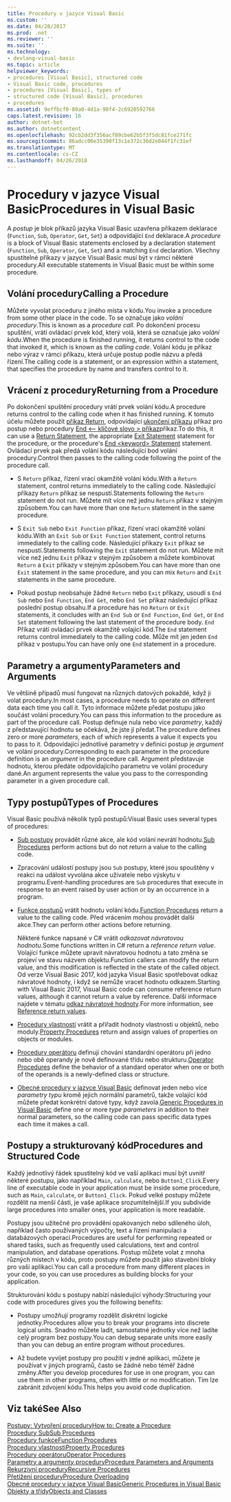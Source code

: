 ```yaml
---
title: Procedury v jazyce Visual Basic
ms.custom: ''
ms.date: 04/28/2017
ms.prod: .net
ms.reviewer: ''
ms.suite: ''
ms.technology:
- devlang-visual-basic
ms.topic: article
helpviewer_keywords:
- procedures [Visual Basic], structured code
- Visual Basic code, procedures
- procedures [Visual Basic], types of
- structured code [Visual Basic], procedures
- procedures
ms.assetid: 9effbcf0-80a0-4d1a-98f4-2c6920592766
caps.latest.revision: 16
author: dotnet-bot
ms.author: dotnetcontent
ms.openlocfilehash: 92cb2dd3f356acf89cbe62b5f3f5dc81fce271fc
ms.sourcegitcommit: 86adcc06e35390f13c1e372c36d2e044f1fc31ef
ms.translationtype: MT
ms.contentlocale: cs-CZ
ms.lasthandoff: 04/26/2018
---
```

# <a name="procedures-in-visual-basic"></a><span data-ttu-id="b0a3d-102">Procedury v jazyce Visual Basic</span><span class="sxs-lookup"><span data-stu-id="b0a3d-102">Procedures in Visual Basic</span></span>
<span data-ttu-id="b0a3d-103">A *postup* je blok příkazů jazyka Visual Basic uzavřena příkazem deklarace (`Function`, `Sub`, `Operator`, `Get`, `Set`) a odpovídající `End` deklarace.</span><span class="sxs-lookup"><span data-stu-id="b0a3d-103">A *procedure* is a block of Visual Basic statements enclosed by a declaration statement (`Function`, `Sub`, `Operator`, `Get`, `Set`) and a matching `End` declaration.</span></span> <span data-ttu-id="b0a3d-104">Všechny spustitelné příkazy v jazyce Visual Basic musí být v rámci některé procedury.</span><span class="sxs-lookup"><span data-stu-id="b0a3d-104">All executable statements in Visual Basic must be within some procedure.</span></span>  
  
## <a name="calling-a-procedure"></a><span data-ttu-id="b0a3d-105">Volání procedury</span><span class="sxs-lookup"><span data-stu-id="b0a3d-105">Calling a Procedure</span></span>  
 <span data-ttu-id="b0a3d-106">Můžete vyvolat proceduru z jiného místa v kódu.</span><span class="sxs-lookup"><span data-stu-id="b0a3d-106">You invoke a procedure from some other place in the code.</span></span> <span data-ttu-id="b0a3d-107">To se označuje jako *volání procedury*.</span><span class="sxs-lookup"><span data-stu-id="b0a3d-107">This is known as a *procedure call*.</span></span> <span data-ttu-id="b0a3d-108">Po dokončení procesu spuštění, vrátí ovládací prvek kód, který volá, která se označuje jako *volání kódu*.</span><span class="sxs-lookup"><span data-stu-id="b0a3d-108">When the procedure is finished running, it returns control to the code that invoked it, which is known as the *calling code*.</span></span> <span data-ttu-id="b0a3d-109">Volání kódu je příkaz nebo výraz v rámci příkazu, která určuje postup podle názvu a předá řízení.</span><span class="sxs-lookup"><span data-stu-id="b0a3d-109">The calling code is a statement, or an expression within a statement, that specifies the procedure by name and transfers control to it.</span></span>  
  
## <a name="returning-from-a-procedure"></a><span data-ttu-id="b0a3d-110">Vrácení z procedury</span><span class="sxs-lookup"><span data-stu-id="b0a3d-110">Returning from a Procedure</span></span>  
 <span data-ttu-id="b0a3d-111">Po dokončení spuštění procedury vrátí prvek volání kódu.</span><span class="sxs-lookup"><span data-stu-id="b0a3d-111">A procedure returns control to the calling code when it has finished running.</span></span> <span data-ttu-id="b0a3d-112">K tomuto účelu můžete použít [příkaz Return](../../../../visual-basic/language-reference/statements/return-statement.md), odpovídající [ukončení příkazu](../../../../visual-basic/language-reference/statements/exit-statement.md) příkaz pro postup nebo procedury [End \<– klíčové slovo > příkaz](../../../../visual-basic/language-reference/statements/end-keyword-statement.md)příkaz.</span><span class="sxs-lookup"><span data-stu-id="b0a3d-112">To do this, it can use a [Return Statement](../../../../visual-basic/language-reference/statements/return-statement.md), the appropriate [Exit Statement](../../../../visual-basic/language-reference/statements/exit-statement.md) statement for the procedure, or the procedure's [End \<keyword> Statement](../../../../visual-basic/language-reference/statements/end-keyword-statement.md) statement.</span></span> <span data-ttu-id="b0a3d-113">Ovládací prvek pak předá volání kódu následující bod volání procedury.</span><span class="sxs-lookup"><span data-stu-id="b0a3d-113">Control then passes to the calling code following the point of the procedure call.</span></span>  
  
-   <span data-ttu-id="b0a3d-114">S `Return` příkaz, řízení vrací okamžitě volání kódu.</span><span class="sxs-lookup"><span data-stu-id="b0a3d-114">With a `Return` statement, control returns immediately to the calling code.</span></span> <span data-ttu-id="b0a3d-115">Následující příkazy `Return` příkaz se nespustí.</span><span class="sxs-lookup"><span data-stu-id="b0a3d-115">Statements following the `Return` statement do not run.</span></span> <span data-ttu-id="b0a3d-116">Můžete mít více než jednu `Return` příkaz v stejným způsobem.</span><span class="sxs-lookup"><span data-stu-id="b0a3d-116">You can have more than one `Return` statement in the same procedure.</span></span>  
  
-   <span data-ttu-id="b0a3d-117">S `Exit Sub` nebo `Exit Function` příkaz, řízení vrací okamžitě volání kódu.</span><span class="sxs-lookup"><span data-stu-id="b0a3d-117">With an `Exit Sub` or `Exit Function` statement, control returns immediately to the calling code.</span></span> <span data-ttu-id="b0a3d-118">Následující příkazy `Exit` příkaz se nespustí.</span><span class="sxs-lookup"><span data-stu-id="b0a3d-118">Statements following the `Exit` statement do not run.</span></span> <span data-ttu-id="b0a3d-119">Můžete mít více než jednu `Exit` příkaz v stejným způsobem a můžete kombinovat `Return` a `Exit` příkazy v stejným způsobem.</span><span class="sxs-lookup"><span data-stu-id="b0a3d-119">You can have more than one `Exit` statement in the same procedure, and you can mix `Return` and `Exit` statements in the same procedure.</span></span>  
  
-   <span data-ttu-id="b0a3d-120">Pokud postup neobsahuje žádné `Return` nebo `Exit` příkazy, usoudí s `End Sub` nebo `End Function`, `End Get`, nebo `End Set` příkaz následující příkaz poslední postup obsahu.</span><span class="sxs-lookup"><span data-stu-id="b0a3d-120">If a procedure has no `Return` or `Exit` statements, it concludes with an `End Sub` or `End Function`, `End Get`, or `End Set` statement following the last statement of the procedure body.</span></span> <span data-ttu-id="b0a3d-121">`End` Příkaz vrátí ovládací prvek okamžitě volající kód.</span><span class="sxs-lookup"><span data-stu-id="b0a3d-121">The `End` statement returns control immediately to the calling code.</span></span> <span data-ttu-id="b0a3d-122">Může mít jen jeden `End` příkaz v postupu.</span><span class="sxs-lookup"><span data-stu-id="b0a3d-122">You can have only one `End` statement in a procedure.</span></span>  
  
## <a name="parameters-and-arguments"></a><span data-ttu-id="b0a3d-123">Parametry a argumenty</span><span class="sxs-lookup"><span data-stu-id="b0a3d-123">Parameters and Arguments</span></span>  
 <span data-ttu-id="b0a3d-124">Ve většině případů musí fungovat na různých datových pokaždé, když ji volat procedury.</span><span class="sxs-lookup"><span data-stu-id="b0a3d-124">In most cases, a procedure needs to operate on different data each time you call it.</span></span> <span data-ttu-id="b0a3d-125">Tyto informace můžete předat postupu jako součást volání procedury.</span><span class="sxs-lookup"><span data-stu-id="b0a3d-125">You can pass this information to the procedure as part of the procedure call.</span></span> <span data-ttu-id="b0a3d-126">Postup definuje nula nebo více *parametry*, každý z představující hodnotu se očekává, že jste jí předat.</span><span class="sxs-lookup"><span data-stu-id="b0a3d-126">The procedure defines zero or more *parameters*, each of which represents a value it expects you to pass to it.</span></span> <span data-ttu-id="b0a3d-127">Odpovídající jednotlivé parametry v definici postup je *argument* ve volání procedury.</span><span class="sxs-lookup"><span data-stu-id="b0a3d-127">Corresponding to each parameter in the procedure definition is an *argument* in the procedure call.</span></span> <span data-ttu-id="b0a3d-128">Argument představuje hodnotu, kterou předáte odpovídajícího parametru ve volání procedury dané.</span><span class="sxs-lookup"><span data-stu-id="b0a3d-128">An argument represents the value you pass to the corresponding parameter in a given procedure call.</span></span>  
  
## <a name="types-of-procedures"></a><span data-ttu-id="b0a3d-129">Typy postupů</span><span class="sxs-lookup"><span data-stu-id="b0a3d-129">Types of Procedures</span></span>  
 <span data-ttu-id="b0a3d-130">Visual Basic používá několik typů postupů:</span><span class="sxs-lookup"><span data-stu-id="b0a3d-130">Visual Basic uses several types of procedures:</span></span>  
  
-   <span data-ttu-id="b0a3d-131">[Sub postupy](./sub-procedures.md) provádět různé akce, ale kód volání nevrátí hodnotu.</span><span class="sxs-lookup"><span data-stu-id="b0a3d-131">[Sub Procedures](./sub-procedures.md) perform actions but do not return a value to the calling code.</span></span>  
  
-   <span data-ttu-id="b0a3d-132">Zpracování událostí postupy jsou `Sub` postupy, které jsou spouštěny v reakci na událost vyvolána akce uživatele nebo výskytu v programu.</span><span class="sxs-lookup"><span data-stu-id="b0a3d-132">Event-handling procedures are `Sub` procedures that execute in response to an event raised by user action or by an occurrence in a program.</span></span>  
  
-   <span data-ttu-id="b0a3d-133">[Funkce postupů](./function-procedures.md) vrátit hodnotu volání kódu.</span><span class="sxs-lookup"><span data-stu-id="b0a3d-133">[Function Procedures](./function-procedures.md) return a value to the calling code.</span></span> <span data-ttu-id="b0a3d-134">Před vrácením mohou provádět další akce.</span><span class="sxs-lookup"><span data-stu-id="b0a3d-134">They can perform other actions before returning.</span></span>

    <span data-ttu-id="b0a3d-135">Některé funkce napsané v C# vrátit *odkazovat návratovou hodnotu*.</span><span class="sxs-lookup"><span data-stu-id="b0a3d-135">Some functions written in C# return a *reference return value*.</span></span> <span data-ttu-id="b0a3d-136">Volající funkce můžete upravit návratovou hodnotu a tato změna se projeví ve stavu názvem objektu.</span><span class="sxs-lookup"><span data-stu-id="b0a3d-136">Function callers can modify the return value, and this modification is reflected in the state of the called object.</span></span> <span data-ttu-id="b0a3d-137">Od verze Visual Basic 2017, kód jazyka Visual Basic spotřebovat odkaz návratové hodnoty, i když se nemůže vracet hodnotu odkazem.</span><span class="sxs-lookup"><span data-stu-id="b0a3d-137">Starting with Visual Basic 2017, Visual Basic code can consume reference return values, although it cannot return a value by reference.</span></span> <span data-ttu-id="b0a3d-138">Další informace najdete v tématu [odkaz návratové hodnoty](ref-return-values.md).</span><span class="sxs-lookup"><span data-stu-id="b0a3d-138">For more information, see [Reference return values](ref-return-values.md).</span></span>
  
-   <span data-ttu-id="b0a3d-139">[Procedury vlastností](./property-procedures.md) vrátit a přiřadit hodnoty vlastnosti u objektů, nebo moduly.</span><span class="sxs-lookup"><span data-stu-id="b0a3d-139">[Property Procedures](./property-procedures.md) return and assign values of properties on objects or modules.</span></span>  
  
-   <span data-ttu-id="b0a3d-140">[Procedury operátoru](./operator-procedures.md) definují chování standardní operátoru při jedno nebo obě operandy je nově definované třídu nebo strukturu.</span><span class="sxs-lookup"><span data-stu-id="b0a3d-140">[Operator Procedures](./operator-procedures.md) define the behavior of a standard operator when one or both of the operands is a newly-defined class or structure.</span></span>  
  
-   <span data-ttu-id="b0a3d-141">[Obecné procedury v jazyce Visual Basic](../../../../visual-basic/programming-guide/language-features/data-types/generic-procedures.md) definovat jeden nebo více *parametry typu* kromě jejich normální parametrů, takže volající kód můžete předat konkrétní datové typy, když zavolá.</span><span class="sxs-lookup"><span data-stu-id="b0a3d-141">[Generic Procedures in Visual Basic](../../../../visual-basic/programming-guide/language-features/data-types/generic-procedures.md) define one or more *type parameters* in addition to their normal parameters, so the calling code can pass specific data types each time it makes a call.</span></span>  
  
## <a name="procedures-and-structured-code"></a><span data-ttu-id="b0a3d-142">Postupy a strukturovaný kód</span><span class="sxs-lookup"><span data-stu-id="b0a3d-142">Procedures and Structured Code</span></span>  
 <span data-ttu-id="b0a3d-143">Každý jednotlivý řádek spustitelný kód ve vaší aplikaci musí být uvnitř některé postupu, jako například `Main`, `calculate`, nebo `Button1_Click`.</span><span class="sxs-lookup"><span data-stu-id="b0a3d-143">Every line of executable code in your application must be inside some procedure, such as `Main`, `calculate`, or `Button1_Click`.</span></span> <span data-ttu-id="b0a3d-144">Pokud velké postupy můžete rozdělit na menší části, je vaše aplikace srozumitelnější.</span><span class="sxs-lookup"><span data-stu-id="b0a3d-144">If you subdivide large procedures into smaller ones, your application is more readable.</span></span>  
  
 <span data-ttu-id="b0a3d-145">Postupy jsou užitečné pro provádění opakovaných nebo sdíleného úloh, například často používaných výpočty, text a řízení manipulaci a databázových operací.</span><span class="sxs-lookup"><span data-stu-id="b0a3d-145">Procedures are useful for performing repeated or shared tasks, such as frequently used calculations, text and control manipulation, and database operations.</span></span> <span data-ttu-id="b0a3d-146">Postup můžete volat z mnoha různých místech v kódu, proto postupy můžete použít jako stavební bloky pro vaši aplikaci.</span><span class="sxs-lookup"><span data-stu-id="b0a3d-146">You can call a procedure from many different places in your code, so you can use procedures as building blocks for your application.</span></span>  
  
 <span data-ttu-id="b0a3d-147">Strukturování kódu s postupy nabízí následující výhody:</span><span class="sxs-lookup"><span data-stu-id="b0a3d-147">Structuring your code with procedures gives you the following benefits:</span></span>  
  
-   <span data-ttu-id="b0a3d-148">Postupy umožňují programy rozdělit diskrétní logické jednotky.</span><span class="sxs-lookup"><span data-stu-id="b0a3d-148">Procedures allow you to break your programs into discrete logical units.</span></span> <span data-ttu-id="b0a3d-149">Snadno můžete ladit, samostatné jednotky více než ladíte celý program bez postupy.</span><span class="sxs-lookup"><span data-stu-id="b0a3d-149">You can debug separate units more easily than you can debug an entire program without procedures.</span></span>  
  
-   <span data-ttu-id="b0a3d-150">Až budete vyvíjet postupy pro použití v jedné aplikaci, můžete je používat v jiných programů, často se žádné nebo téměř žádné změny.</span><span class="sxs-lookup"><span data-stu-id="b0a3d-150">After you develop procedures for use in one program, you can use them in other programs, often with little or no modification.</span></span> <span data-ttu-id="b0a3d-151">Tím lze zabránit zdvojení kódu.</span><span class="sxs-lookup"><span data-stu-id="b0a3d-151">This helps you avoid code duplication.</span></span>  
  
## <a name="see-also"></a><span data-ttu-id="b0a3d-152">Viz také</span><span class="sxs-lookup"><span data-stu-id="b0a3d-152">See Also</span></span>  
 [<span data-ttu-id="b0a3d-153">Postupy: Vytvoření procedury</span><span class="sxs-lookup"><span data-stu-id="b0a3d-153">How to: Create a Procedure</span></span>](./how-to-create-a-procedure.md)  
 [<span data-ttu-id="b0a3d-154">Procedury Sub</span><span class="sxs-lookup"><span data-stu-id="b0a3d-154">Sub Procedures</span></span>](./sub-procedures.md)  
 [<span data-ttu-id="b0a3d-155">Procedury funkce</span><span class="sxs-lookup"><span data-stu-id="b0a3d-155">Function Procedures</span></span>](./function-procedures.md)  
 [<span data-ttu-id="b0a3d-156">Procedury vlastnosti</span><span class="sxs-lookup"><span data-stu-id="b0a3d-156">Property Procedures</span></span>](./property-procedures.md)  
 [<span data-ttu-id="b0a3d-157">Procedury operátoru</span><span class="sxs-lookup"><span data-stu-id="b0a3d-157">Operator Procedures</span></span>](./operator-procedures.md)  
 [<span data-ttu-id="b0a3d-158">Parametry a argumenty procedury</span><span class="sxs-lookup"><span data-stu-id="b0a3d-158">Procedure Parameters and Arguments</span></span>](./procedure-parameters-and-arguments.md)  
 [<span data-ttu-id="b0a3d-159">Rekurzivní procedury</span><span class="sxs-lookup"><span data-stu-id="b0a3d-159">Recursive Procedures</span></span>](./recursive-procedures.md)  
 [<span data-ttu-id="b0a3d-160">Přetížení procedury</span><span class="sxs-lookup"><span data-stu-id="b0a3d-160">Procedure Overloading</span></span>](./procedure-overloading.md)  
 [<span data-ttu-id="b0a3d-161">Obecné procedury v jazyce Visual Basic</span><span class="sxs-lookup"><span data-stu-id="b0a3d-161">Generic Procedures in Visual Basic</span></span>](../../../../visual-basic/programming-guide/language-features/data-types/generic-procedures.md)  
 [<span data-ttu-id="b0a3d-162">Objekty a třídy</span><span class="sxs-lookup"><span data-stu-id="b0a3d-162">Objects and Classes</span></span>](../../../../visual-basic/programming-guide/language-features/objects-and-classes/index.md)
